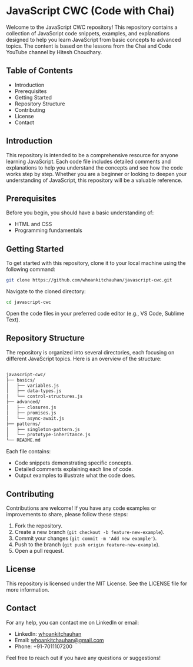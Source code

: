 # JavaScript CWC (Code with Chai)

Welcome to the JavaScript CWC repository! This repository contains a collection of JavaScript code snippets, examples, and explanations designed to help you learn JavaScript from basic concepts to advanced topics. The content is based on the lessons from the Chai and Code YouTube channel by Hitesh Choudhary.

## Table of Contents

- Introduction
- Prerequisites
- Getting Started
- Repository Structure
- Contributing
- License
- Contact

## Introduction

This repository is intended to be a comprehensive resource for anyone learning JavaScript. Each code file includes detailed comments and explanations to help you understand the concepts and see how the code works step by step. Whether you are a beginner or looking to deepen your understanding of JavaScript, this repository will be a valuable reference.

## Prerequisites

Before you begin, you should have a basic understanding of:

- HTML and CSS
- Programming fundamentals

## Getting Started

To get started with this repository, clone it to your local machine using the following command:
```bash
git clone https://github.com/whoankitchauhan/javascript-cwc.git
```

Navigate to the cloned directory:
```bash
cd javascript-cwc
```

Open the code files in your preferred code editor (e.g., VS Code, Sublime Text).

## Repository Structure

The repository is organized into several directories, each focusing on different JavaScript topics. Here is an overview of the structure:
```bash

javascript-cwc/
├── basics/
│   ├── variables.js
│   ├── data-types.js
│   └── control-structures.js
├── advanced/
│   ├── closures.js
│   ├── promises.js
│   └── async-await.js
├── patterns/
│   ├── singleton-pattern.js
│   └── prototype-inheritance.js
└── README.md

```

Each file contains:

- Code snippets demonstrating specific concepts.
- Detailed comments explaining each line of code.
- Output examples to illustrate what the code does.

## Contributing

Contributions are welcome! If you have any code examples or improvements to share, please follow these steps:

1. Fork the repository.
2. Create a new branch (`git checkout -b feature-new-example`).
3. Commit your changes (`git commit -m 'Add new example'`).
4. Push to the branch (`git push origin feature-new-example`).
5. Open a pull request.

## License

This repository is licensed under the MIT License. See the LICENSE file for more information.

## Contact

For any help, you can contact me on LinkedIn or email:

- LinkedIn: [whoankitchauhan](https://linkedin.com/in/whoankitchauhan)
- Email: [whoankitchauhan@gmail.com](mailto:whoankitchauhan@gmail.com)
- Phone: +91-7011107200

Feel free to reach out if you have any questions or suggestions!

